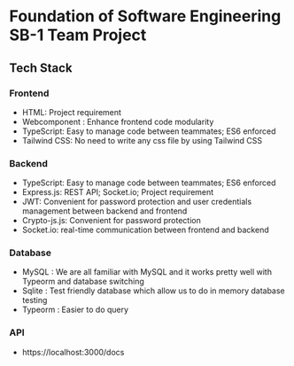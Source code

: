 # Foundation of Software Engineering SB-1 Team Project

## Tech Stack

### Frontend

- HTML: Project requirement
- Webcomponent : Enhance frontend code modularity
- TypeScript: Easy to manage code between teammates; ES6 enforced
- Tailwind CSS: No need to write any css file by using Tailwind CSS

### Backend

- TypeScript: Easy to manage code between teammates; ES6 enforced
- Express.js: REST API; Socket.io; Project requirement
- JWT: Convenient for password protection and user credentials management between backend and frontend
- Crypto-js.js: Convenient for password protection
- Socket.io: real-time communication between frontend and backend

### Database

- MySQL : We are all familiar with MySQL and it works pretty well with Typeorm and database switching
- Sqlite : Test friendly database which allow us to do in memory database testing
- Typeorm : Easier to do query

### API

- https://localhost:3000/docs
